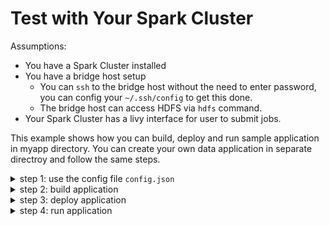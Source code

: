 # Test with Your Spark Cluster

Assumptions:
* You have a Spark Cluster installed
* You have a bridge host setup
    * You can `ssh` to the bridge host without the need to enter password, you can config your `~/.ssh/config` to get this done.
    * The bridge host can access HDFS via `hdfs` command.
* Your Spark Cluster has a livy interface for user to submit jobs.


This example shows how you can build, deploy and run sample application in myapp directory. You can create your own data application in separate directroy and follow the same steps.

<details>
<summary>step 1: use the config file <code>config.json</code></summary>
<br />

* It uses the config in `config.json`, you can modify it if needed.
* config for stage host
    * Make sure `deployer.args[0].bridge` points to the bridge host name or ip
    * Make sure you have directory `deployer.args[0].stage_dir` created on bridge host
* Config your livy
    * `job_submitter.args[0].service_url` must point to the livy endpoint
    * `job_submitter.args[0].username` specify your livy user's username
    * `job_submitter.args[0].password` specify your livy user's password
    * `job_submitter.args[0].run_dir` points to the run_dir in your HDFS

Now you need to create 2 directories in hdfs, you can do it in bridge host:
```
hdfs dfs -mkdir -p hdfs:///etl/runs
hdfs dfs -mkdir -p hdfs:///etl/apps
```

Note, setup of spark cluster is not covered by this document.
</details>


<details>
<summary>step 2: build application</summary>
<br />

do this:
```
./etl.py -a build --app-dir ./myapp --build-dir ./myapp/build -c config.json
```
</details>

<details>
<summary>step 3: deploy application</summary>
<br />

do this:
```
./etl.py -a deploy --build-dir ./myapp/build --deploy-dir $HOME/etl_lab/apps/myapp -c config_local.json
```
</details>

<details>
<summary>step 4: run application</summary>
<br />

do this:
```
./etl.py -a run --deploy-dir $HOME/etl_lab/apps/myapp --version 1.0.0.1 -c config_local.json
```
</details>

